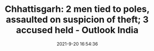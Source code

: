 ---
"title": "Chhattisgarh: 2 men tied to poles, assaulted on suspicion of theft; 3 accused held - Outlook India"
"date": "2021-9-20 16:54:36"
"feed_name": "GOOGLENEWSMINING"
"feed_website": "https://news.google.com/search?q=mining%2Bincident&hl=en-US&gl=US&ceid=US:en"
"feed_rss": "https://news.google.com/rss/search?q=mining%2Bincident&hl=en-US&gl=US&ceid=US:en"
"link": "https://www.outlookindia.com/newsscroll/chhattisgarh-2-men-tied-to-poles-assaulted-on-suspicion-of-theft-3-accused-held/2163687"
"file": "_posts/2021-1-1-fed2a1c91bf1cf6f0b7f1f247a1798ae2f7bb8b9.md"
"accident": "0"
"drilling": "0"
"dead": "0"
"injured": "0"
---